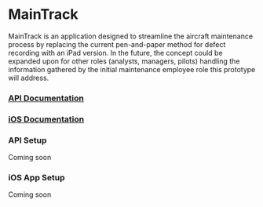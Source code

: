 # MainTrack

MainTrack is an application designed to streamline the aircraft maintenance process by replacing the current pen-and-paper method for defect recording with an iPad version. In the future, the concept could be expanded upon for other roles (analysts, managers, pilots) handling the information gathered by the initial maintenance employee role this prototype will address.

### <a href="https://github.com/csuttner/maintrack/wiki/API-Documentation">API Documentation</a>

### <a href="https://github.com/csuttner/maintrack/wiki/iOS-Documentation">iOS Documentation</a>

### API Setup

Coming soon

### iOS App Setup

Coming soon
